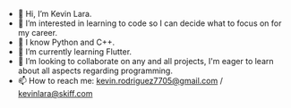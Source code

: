 - 👋 Hi, I’m Kevin Lara.
- 👀 I’m interested in learning to code so I can decide what to focus on for my career.
- 🧠 I know Python and C++.
- 🌱 I’m currently learning Flutter.
- 💞️ I’m looking to collaborate on any and all projects, I'm eager to learn about all aspects regarding programming.
- 📫 How to reach me: kevin.rodriguez7705@gmail.com / kevinlara@skiff.com

<!---
kevinlara775/kevinlara775 is a ✨ special ✨ repository because its `README.md` (this file) appears on your GitHub profile.
You can click the Preview link to take a look at your changes.
--->
